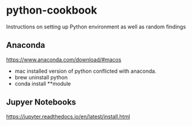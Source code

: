 # python-cookbook
Instructions on setting up Python environment as well as random findings

## Anaconda
https://www.anaconda.com/download/#macos  
- mac installed version of python conflicted with anaconda.  
- brew uninstall python  
- conda install **module  

## Jupyer Notebooks
https://jupyter.readthedocs.io/en/latest/install.html

